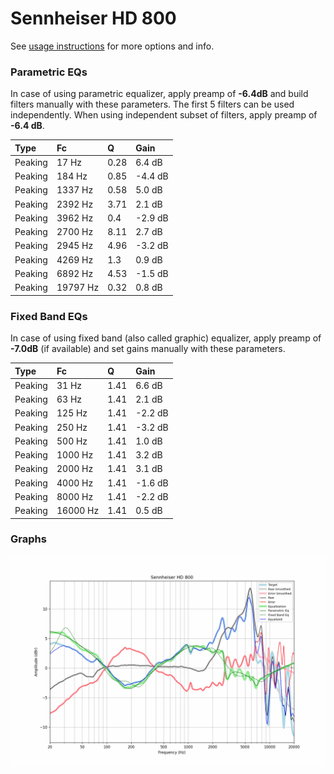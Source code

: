 # Sennheiser HD 800
See [usage instructions](https://github.com/jaakkopasanen/AutoEq#usage) for more options and info.

### Parametric EQs
In case of using parametric equalizer, apply preamp of **-6.4dB** and build filters manually
with these parameters. The first 5 filters can be used independently.
When using independent subset of filters, apply preamp of **-6.4 dB**.

| Type    | Fc       |    Q | Gain    |
|:--------|:---------|:-----|:--------|
| Peaking | 17 Hz    | 0.28 | 6.4 dB  |
| Peaking | 184 Hz   | 0.85 | -4.4 dB |
| Peaking | 1337 Hz  | 0.58 | 5.0 dB  |
| Peaking | 2392 Hz  | 3.71 | 2.1 dB  |
| Peaking | 3962 Hz  | 0.4  | -2.9 dB |
| Peaking | 2700 Hz  | 8.11 | 2.7 dB  |
| Peaking | 2945 Hz  | 4.96 | -3.2 dB |
| Peaking | 4269 Hz  | 1.3  | 0.9 dB  |
| Peaking | 6892 Hz  | 4.53 | -1.5 dB |
| Peaking | 19797 Hz | 0.32 | 0.8 dB  |

### Fixed Band EQs
In case of using fixed band (also called graphic) equalizer, apply preamp of **-7.0dB**
(if available) and set gains manually with these parameters.

| Type    | Fc       |    Q | Gain    |
|:--------|:---------|:-----|:--------|
| Peaking | 31 Hz    | 1.41 | 6.6 dB  |
| Peaking | 63 Hz    | 1.41 | 2.1 dB  |
| Peaking | 125 Hz   | 1.41 | -2.2 dB |
| Peaking | 250 Hz   | 1.41 | -3.2 dB |
| Peaking | 500 Hz   | 1.41 | 1.0 dB  |
| Peaking | 1000 Hz  | 1.41 | 3.2 dB  |
| Peaking | 2000 Hz  | 1.41 | 3.1 dB  |
| Peaking | 4000 Hz  | 1.41 | -1.6 dB |
| Peaking | 8000 Hz  | 1.41 | -2.2 dB |
| Peaking | 16000 Hz | 1.41 | 0.5 dB  |

### Graphs
![](./Sennheiser%20HD%20800.png)
